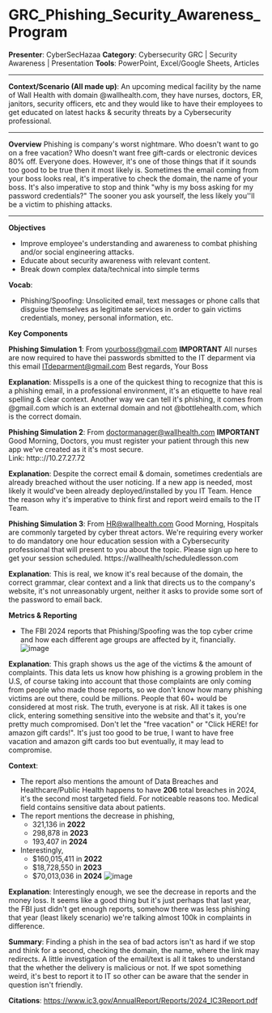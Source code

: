 # GRC_Phishing_Security_Awareness_Program


**Presenter**: CyberSecHazaa
**Category**: Cybersecurity GRC | Security Awareness | Presentation
**Tools**: PowerPoint, Excel/Google Sheets, Articles 

---

**Context/Scenario (All made up)**:
	An upcoming medical facility by the name of Wall Health with domain @wallhealth.com, they have nurses, doctors, ER, janitors, security officers, etc and they would like to have their employees to get educated on latest hacks & security threats by a Cybersecurity professional. 


---

**Overview**
	Phishing is company's worst nightmare. Who doesn't want to go on a free vacation? Who doesn't want free gift-cards or electronic devices 80% off. Everyone does. However, it's one of those things that if it sounds too good to be true then it most likely is. Sometimes the email coming from your boss looks real, it's imperative to check the domain, the name of your boss. It's also imperative to stop and think "why is my boss asking for my password credentials?" The sooner you ask yourself, the less likely you''ll be a victim to phishing attacks. 

---

**Objectives** 
- Improve employee's understanding and awareness to combat phishing and/or social engineering attacks.
- Educate about security awareness with relevant content.
- Break down complex data/technical into simple terms

**Vocab**: 
- Phishing/Spoofing: Unsolicited email, text messages or phone calls that disguise themselves as legitimate services in order to gain victims credentials, money, personal information, etc.  

**Key Components** 

**Phishing Simulation 1**: 
	From yourboss@gmail.com 
		**IMPORTANT** 
		All nurses are now required to have thei passwords sbmitted to the IT deparment via this email ITdeparment@gmail.com
		Best regards, 
		Your Boss

**Explanation**: Misspells is a one of the quickest thing to recognize that this is a phishing email, in a professional environment, it's an etiquette to have real spelling & clear context. Another way we can tell it's phishing, it comes from @gmail.com which is an external domain and not @bottlehealth.com, which is the correct domain. 

**Phishing Simulation 2**: 
	From doctormanager@wallhealth.com
		**IMPORTANT** 
		Good Morning, 
		Doctors, you must register your patient through this new app we've created as it it's most secure.   
		Link: http:://10.27.27.72  

**Explanation**: Despite the correct email & domain, sometimes credentials are already breached without the user noticing. If a new app is needed, most likely it would've been already deployed/installed by you IT Team. Hence the reason why it's imperative to think first and report weird emails to the IT Team.  

**Phishing Simulation 3**: 
	From HR@wallhealth.com
		Good Morning, 
		Hospitals are commonly targeted by cyber threat actors. We're requiring every worker to do mandatory one hour education session with a Cybersecurity professional that will present to you about the topic. Please sign up here to get your session scheduled. 
		https://wallhealth/scheduledlesson.com 


**Explanation**: This is real, we know it's real because of the domain, the correct grammar, clear context and a link that directs us to the company's website, it's not unreasonably urgent, neither it asks to provide some sort of the password to email back. 


**Metrics & Reporting** 
- The FBI 2024 reports that Phishing/Spoofing was the top cyber crime and how each different age groups are affected by it, financially. 
![image](https://github.com/user-attachments/assets/6da034d7-ec9c-4a34-be9b-680c86675e0a)


**Explanation**: This graph shows us the age of the victims & the amount of complaints. This data lets us know how phishing is a growing problem in the U.S, of course taking into account that those complaints are only coming from people who made those reports, so we don't know how many phishing victims are out there, could be millions. People that 60+ would be considered at most risk. The truth, everyone is at risk. All it takes is one click, entering something sensitive into the website and that's it, you're pretty much compromised. Don't let the "free vacation" or "Click HERE! for amazon gift cards!". It's just too good to be true, I want to have free vacation and amazon gift cards too but eventually, it may lead to compromise. 

**Context**: 
- The report also mentions the amount of Data Breaches and Healthcare/Public Health happens to have **206** total breaches in 2024, it's the second most targeted field. For noticeable reasons too. Medical field contains sensitive data about patients.  
- The report mentions the decrease in phishing, 
	- 321,136 in **2022**
	- 298,878 in **2023**
	- 193,407 in **2024**
- Interestingly, 
	- $160,015,411 in **2022**
	- $18,728,550 in **2023**
	- $70,013,036 in **2024**
![image](https://github.com/user-attachments/assets/1c291a5e-c75e-41c0-a407-17c5fbb02915)




**Explanation**: Interestingly enough, we see the decrease in reports and the money loss. It seems like a good thing but it's just perhaps that last year, the FBI just didn't get enough reports, somehow there was less phishing that year (least likely scenario) we're talking almost 100k in complaints in difference. 

**Summary**: Finding a phish in the sea of bad actors isn't as hard if we stop and think for a second, checking the domain, the name, where the link may redirects. A little investigation of the email/text is all it takes to understand that the whether the delivery is malicious or not. If we spot something weird, it's best to report it to IT so other can be aware that the sender in question isn't friendly. 

**Citations**: https://www.ic3.gov/AnnualReport/Reports/2024_IC3Report.pdf 
